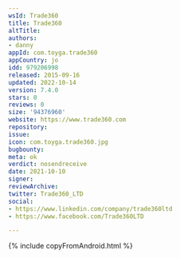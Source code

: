 ```yaml
---
wsId: Trade360
title: Trade360
altTitle: 
authors:
- danny
appId: com.toyga.trade360
appCountry: jo
idd: 979206998
released: 2015-09-16
updated: 2022-10-14
version: 7.4.0
stars: 0
reviews: 0
size: '94376960'
website: https://www.trade360.com
repository: 
issue: 
icon: com.toyga.trade360.jpg
bugbounty: 
meta: ok
verdict: nosendreceive
date: 2021-10-10
signer: 
reviewArchive: 
twitter: Trade360_LTD
social:
- https://www.linkedin.com/company/trade360ltd
- https://www.facebook.com/Trade360LTD

---
```


{% include copyFromAndroid.html %}
